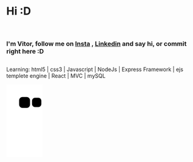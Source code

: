 <h1>Hi :D </h1><br>
<h3>I'm <strong>Vitor</strong>, follow me on <a href="https://www.instagram.com/vitorschapieski/">Insta</a> , <a href="https://www.linkedin.com/in/vitor-schapieski-bbb6951b7/">Linkedin</a> and say hi, or commit right here :D </h3>

##
Learning:
html5 | css3 | Javascript | NodeJs | Express Framework | ejs templete engine | React | MVC | mySQL

![Snake animation](https://github.com/vitorschapieski/vitorschapieski/blob/output/github-contribution-grid-snake.svg)





